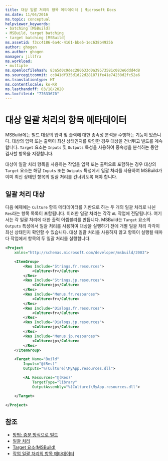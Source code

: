 ```yaml
---
title: 대상 일괄 처리의 항목 메타데이터 | Microsoft Docs
ms.date: 11/04/2016
ms.topic: conceptual
helpviewer_keywords:
- batching [MSBuild]
- MSBuild, target batching
- target batching [MSBuild]
ms.assetid: f3cc4186-6a4c-4161-bbe5-1ec638b4925b
author: ghogen
ms.author: ghogen
manager: jillfra
ms.workload:
- multiple
ms.openlocfilehash: 83a5d0c9dec280633d0a39573581c083e6ddd4d8
ms.sourcegitcommit: cc841df335d1d22d281871fe41e74238d2fc52a6
ms.translationtype: HT
ms.contentlocale: ko-KR
ms.lasthandoff: 03/18/2020
ms.locfileid: "77633670"
---
```

# <a name="item-metadata-in-target-batching"></a>대상 일괄 처리의 항목 메타데이터

MSBuild에는 빌드 대상의 입력 및 출력에 대한 종속성 분석을 수행하는 기능이 있습니다. 대상의 입력 또는 출력이 최신 상태인지를 확인한 경우 대상을 건너뛰고 빌드를 계속합니다. `Target` 요소는 `Inputs` 및 `Outputs` 특성을 사용하여 종속성을 분석하는 동안 검사할 항목을 지정합니다.

대상이 일괄 처리 항목을 사용하는 작업을 입력 또는 출력으로 포함하는 경우 대상의 `Target` 요소는 해당 `Inputs` 또는 `Outputs` 특성에서 일괄 처리를 사용하여 MSBuild가 이미 최신 상태인 항목의 일괄 처리를 건너뛰도록 해야 합니다.

## <a name="batch-targets"></a>일괄 처리 대상

다음 예제에는 `Culture` 항목 메타데이터를 기반으로 하는 두 개의 일괄 처리로 나뉜 `Res`라는 항목 목록이 포함됩니다. 이러한 일괄 처리는 각각 `AL` 작업에 전달됩니다. 여기서는 각 일괄 처리에 대한 출력 어셈블리를 만듭니다. MSBuild는 `Target` 요소의 `Outputs` 특성에서 일괄 처리를 사용하여 대상을 실행하기 전에 개별 일괄 처리 각각이 최신 상태인지 확인할 수 있습니다. 대상 일괄 처리를 사용하지 않고 항목이 실행될 때마다 작업에서 항목의 두 일괄 처리를 실행합니다.

```xml
<Project
    xmlns="http://schemas.microsoft.com/developer/msbuild/2003">

    <ItemGroup>
        <Res Include="Strings.fr.resources">
            <Culture>fr</Culture>
        </Res>
        <Res Include="Strings.jp.resources">
            <Culture>jp</Culture>
        </Res>
        <Res Include="Menus.fr.resources">
            <Culture>fr</Culture>
        </Res>
        <Res Include="Dialogs.fr.resources">
            <Culture>fr</Culture>
        </Res>
        <Res Include="Dialogs.jp.resources">
            <Culture>jp</Culture>
        </Res>
        <Res Include="Menus.jp.resources">
            <Culture>jp</Culture>
        </Res>
    </ItemGroup>

    <Target Name="Build"
        Inputs="@(Res)"
        Outputs="%(Culture)\MyApp.resources.dll">

        <AL Resources="@(Res)"
            TargetType="library"
            OutputAssembly="%(Culture)\MyApp.resources.dll">

    </Target>

</Project>
```

## <a name="see-also"></a>참조

- [방법: 증분 방식으로 빌드](../msbuild/how-to-build-incrementally.md)
- [일괄 처리](../msbuild/msbuild-batching.md)
- [Target 요소(MSBuild)](../msbuild/target-element-msbuild.md)
- [작업 일괄 처리의 항목 메타데이터](../msbuild/item-metadata-in-task-batching.md)
